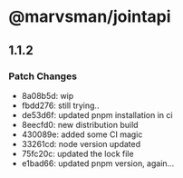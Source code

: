 # @marvsman/jointapi

## 1.1.2

### Patch Changes

- 8a08b5d: wip
- fbdd276: still trying..
- de53d6f: updated pnpm installation in ci
- 8eecfd0: new distribution build
- 430089e: added some CI magic
- 33261cd: node version updated
- 75fc20c: updated the lock file
- e1bad66: updated pnpm version, again...

